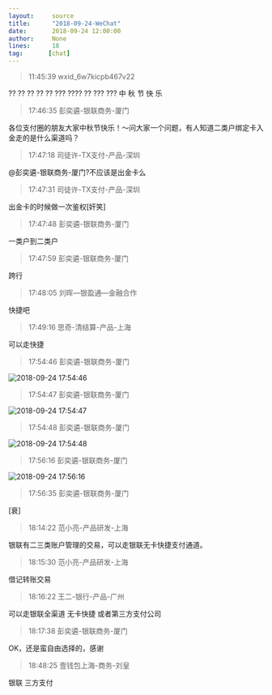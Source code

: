 ```yaml
---
layout:     source 
title:      "2018-09-24-WeChat"
date:       2018-09-24 12:00:00
author:     None
lines:      18 
tag:       [chat]
---
```

> 11:45:39  wxid_6w7kicpb467v22  
   
??     ??    ??    ??      ?? ???  ????   ??    ???    ???  中      秋      节      快       乐  
   
> 17:46:35  彭奕遴-银联商务-厦门  
   
各位支付圈的朋友大家中秋节快乐！～问大家一个问题，有人知道二类户绑定卡入金走的是什么渠道吗？  
   
> 17:47:18  司徒许-TX支付-产品-深圳  
   
@彭奕遴-银联商务-厦门?不应该是出金卡么  
   
> 17:47:31  司徒许-TX支付-产品-深圳  
   
出金卡的时候做一次鉴权[奸笑]  
   
> 17:47:48  彭奕遴-银联商务-厦门  
   
一类户到二类户  
   
> 17:47:59  彭奕遴-银联商务-厦门  
   
跨行  
   
> 17:48:05  刘晖—银盈通—金融合作  
   
快捷吧  
   
> 17:49:16  思奇-清结算-产品-上海  
   
可以走快捷  
   
> 17:54:46  彭奕遴-银联商务-厦门  
   
![2018-09-24 17:54:46](http://static.cocolian.cn/img/20180924_175446.png) 
   
> 17:54:47  彭奕遴-银联商务-厦门  
   
![2018-09-24 17:54:47](http://static.cocolian.cn/img/20180924_175447.png) 
   
> 17:54:48  彭奕遴-银联商务-厦门  
   
![2018-09-24 17:54:48](http://static.cocolian.cn/img/20180924_175448.png) 
   
> 17:56:16  彭奕遴-银联商务-厦门  
   
![2018-09-24 17:56:16](http://static.cocolian.cn/img/20180924_175616.png) 
   
> 17:56:35  彭奕遴-银联商务-厦门  
   
[衰]  
   
> 18:14:22  范小亮-产品研发-上海  
   
银联有二三类账户管理的交易，可以走银联无卡快捷支付通道。  
   
> 18:15:30  范小亮-产品研发-上海  
   
借记转账交易  
   
> 18:16:22  王二-银行-产品-广州  
   
可以走银联全渠道 无卡快捷 或者第三方支付公司  
   
> 18:17:38  彭奕遴-银联商务-厦门  
   
OK，还是蛮自由选择的，感谢  
   
> 18:48:25  壹钱包上海-商务-刘皇  
   
银联 三方支付  
   
